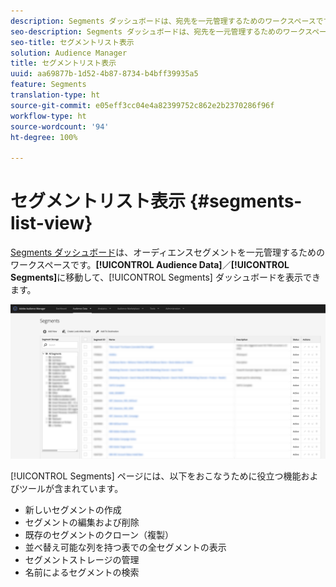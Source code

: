 ```yaml
---
description: Segments ダッシュボードは、宛先を一元管理するためのワークスペースです。
seo-description: Segments ダッシュボードは、宛先を一元管理するためのワークスペースです。
seo-title: セグメントリスト表示
solution: Audience Manager
title: セグメントリスト表示
uuid: aa69877b-1d52-4b87-8734-b4bff39935a5
feature: Segments
translation-type: ht
source-git-commit: e05eff3cc04e4a82399752c862e2b2370286f96f
workflow-type: ht
source-wordcount: '94'
ht-degree: 100%

---
```



# セグメントリスト表示 {#segments-list-view}

[Segments ダッシュボード](https://bank.demdex.com/portal/Segments/SegmentBuilder.ddx#list)は、オーディエンスセグメントを一元管理するためのワークスペースです。**[!UICONTROL Audience Data]**／**[!UICONTROL Segments]**&#x200B;に移動して、[!UICONTROL Segments] ダッシュボードを表示できます。

![セグメント - ダッシュボード](assets/segments-dashboard.png)

[!UICONTROL Segments] ページには、以下をおこなうために役立つ機能およびツールが含まれています。

* 新しいセグメントの作成
* セグメントの編集および削除
* 既存のセグメントのクローン（複製）
* 並べ替え可能な列を持つ表での全セグメントの表示
* セグメントストレージの管理
* 名前によるセグメントの検索
